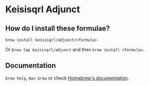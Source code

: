 # Keisisqrl Adjunct

## How do I install these formulae?

`brew install keisisqrl/adjunct/<formula>`

Or `brew tap keisisqrl/adjunct` and then `brew install <formula>`.

## Documentation

`brew help`, `man brew` or check [Homebrew's documentation](https://docs.brew.sh).
